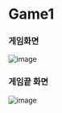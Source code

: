 # Game1


### 게임화면

![image](https://github.com/qwa1822/Game1/assets/58835205/aa775155-cded-489c-aa50-2efd3abb24b8)




### 게임끝 화면
![image](https://github.com/qwa1822/Game1/assets/58835205/8cb461ca-31db-47c8-9554-a172eca636b1)


